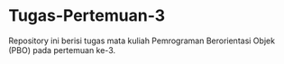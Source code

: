 # Tugas-Pertemuan-3
Repository ini berisi tugas mata kuliah Pemrograman Berorientasi Objek (PBO) pada pertemuan ke-3.
